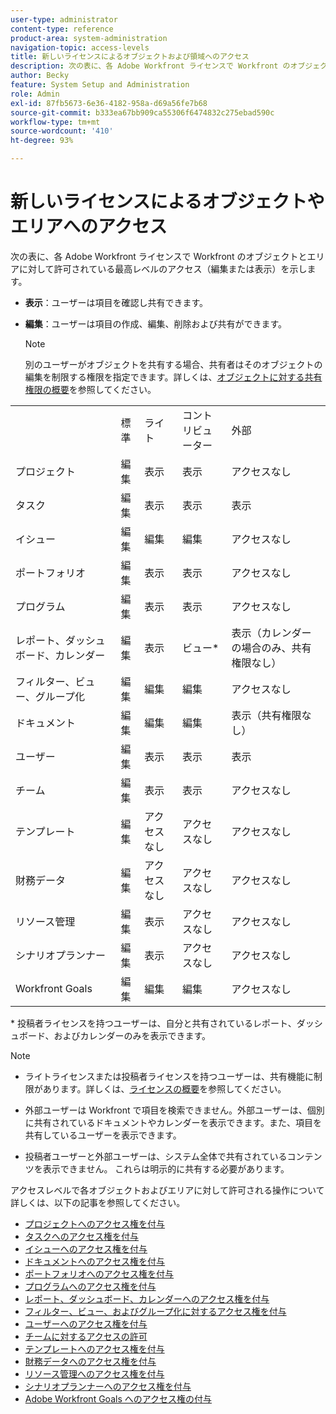 ```yaml
---
user-type: administrator
content-type: reference
product-area: system-administration
navigation-topic: access-levels
title: 新しいライセンスによるオブジェクトおよび領域へのアクセス
description: 次の表に、各 Adobe Workfront ライセンスで Workfront のオブジェクトとエリアに対して許可されている最高レベルのアクセス（編集または表示）を示します。
author: Becky
feature: System Setup and Administration
role: Admin
exl-id: 87fb5673-6e36-4182-958a-d69a56fe7b68
source-git-commit: b333ea67bb909ca55306f6474832c275ebad590c
workflow-type: tm+mt
source-wordcount: '410'
ht-degree: 93%

---
```


# 新しいライセンスによるオブジェクトやエリアへのアクセス

<!-- Audited: 2/2024 -->

次の表に、各 Adobe Workfront ライセンスで Workfront のオブジェクトとエリアに対して許可されている最高レベルのアクセス（編集または表示）を示します。

* **表示**：ユーザーは項目を確認し共有できます。
* **編集**：ユーザーは項目の作成、編集、削除および共有ができます。

  >[!NOTE]
  >
  >別のユーザーがオブジェクトを共有する場合、共有者はそのオブジェクトの編集を制限する権限を指定できます。詳しくは、[オブジェクトに対する共有権限の概要](../../../workfront-basics/grant-and-request-access-to-objects/sharing-permissions-on-objects-overview.md)を参照してください。

<table style="table-layout:auto">
    <tr>
        <td></td>
        <td>標準</td>
        <td>ライト</td>
        <td>コントリビューター</td>
        <td>外部</td>
    </tr>
    <tr>
        <td>プロジェクト</td>
        <td>編集</td>
        <td>表示</td>
        <td>表示</td>
        <td>アクセスなし</td>
    </tr>
    <tr>
        <td>タスク</td>
        <td>編集</td>
        <td>表示</td>
        <td>表示</td>
        <td>表示</td>
    </tr>
    <tr>
        <td>イシュー</td>
        <td>編集</td>
        <td>編集</td>
        <td>編集</td>
        <td>アクセスなし</td>
    </tr>
    <tr>
        <td>ポートフォリオ</td>
        <td>編集</td>
        <td>表示</td>
        <td>表示</td>
        <td>アクセスなし</td>
    </tr>
    <tr>
        <td>プログラム</td>
        <td>編集</td>
        <td>表示</td>
        <td>表示</td>
        <td>アクセスなし</td>
    </tr>
    <tr>
        <td>レポート、ダッシュボード、カレンダー</td>
        <td>編集</td>
        <td>表示</td>
        <td>ビュー*</td>
        <td>表示（カレンダーの場合のみ、共有権限なし）</td>
    </tr>
    <tr>
        <td>フィルター、ビュー、グループ化</td>
        <td>編集</td>
        <td>編集</td>
        <td>編集</td>
        <td>アクセスなし</td>
    </tr>
    <tr>
        <td>ドキュメント</td>
        <td>編集</td>
        <td>編集</td>
        <td>編集</td>
        <td>表示（共有権限なし）</td>
    </tr>
    <tr>
        <td>ユーザー</td>
        <td>編集</td>
        <td>表示</td>
        <td>表示</td>
        <td>表示</td>
    </tr>
    <tr>
        <td>チーム</td>
        <td>編集</td>
        <td>表示</td>
        <td>表示</td>
        <td>アクセスなし</td>
    </tr>
    <tr>
        <td>テンプレート</td>
        <td>編集</td>
        <td>アクセスなし</td>
        <td>アクセスなし</td>
        <td>アクセスなし</td>
    </tr>
    <tr>
        <td>財務データ</td>
        <td>編集</td>
        <td>アクセスなし</td>
        <td>アクセスなし</td>
        <td>アクセスなし</td>
    </tr>
    <tr>
        <td>リソース管理</td>
        <td>編集</td>
        <td>表示</td>
        <td>アクセスなし</td>
        <td>アクセスなし</td>
    </tr>
    <tr>
        <td>シナリオプランナー</td>
        <td>編集</td>
        <td>表示</td>
        <td>アクセスなし</td>
        <td>アクセスなし</td>
    </tr>
    <tr>
        <td>Workfront Goals</td>
        <td>編集</td>
        <td>編集</td>
        <td>編集</td>
        <td>アクセスなし</td>
    </tr>
</table>

&#42; 投稿者ライセンスを持つユーザーは、自分と共有されているレポート、ダッシュボード、およびカレンダーのみを表示できます。

>[!NOTE]
>
>* ライトライセンスまたは投稿者ライセンスを持つユーザーは、共有機能に制限があります。詳しくは、[ライセンスの概要](/help/quicksilver/administration-and-setup/add-users/how-access-levels-work/licenses-overview.md)を参照してください。
>
>* 外部ユーザーは Workfront で項目を検索できません。外部ユーザーは、個別に共有されているドキュメントやカレンダーを表示できます。また、項目を共有しているユーザーを表示できます。
>
>* 投稿者ユーザーと外部ユーザーは、システム全体で共有されているコンテンツを表示できません。  これらは明示的に共有する必要があります。

アクセスレベルで各オブジェクトおよびエリアに対して許可される操作について詳しくは、以下の記事を参照してください。

* [プロジェクトへのアクセス権を付与](../../../administration-and-setup/add-users/configure-and-grant-access/grant-access-projects.md)
* [タスクへのアクセス権を付与](../../../administration-and-setup/add-users/configure-and-grant-access/grant-access-tasks.md)
* [イシューへのアクセス権を付与](../../../administration-and-setup/add-users/configure-and-grant-access/grant-access-issues.md)
* [ドキュメントへのアクセス権を付与](../../../administration-and-setup/add-users/configure-and-grant-access/grant-access-documents.md)
* [ポートフォリオへのアクセス権を付与](../../../administration-and-setup/add-users/configure-and-grant-access/grant-access-portfolios.md)
* [プログラムへのアクセス権を付与](../../../administration-and-setup/add-users/configure-and-grant-access/grant-access-programs.md)
* [レポート、ダッシュボード、カレンダーへのアクセス権を付与](../../../administration-and-setup/add-users/configure-and-grant-access/grant-access-reports-dashboards-calendars.md)
* [フィルター、ビュー、およびグループ化に対するアクセス権を付与](../../../administration-and-setup/add-users/configure-and-grant-access/grant-access-fvg.md)
* [ユーザーへのアクセス権を付与](../../../administration-and-setup/add-users/configure-and-grant-access/grant-access-other-users.md)
* [チームに対するアクセスの許可](../../../administration-and-setup/add-users/configure-and-grant-access/grant-access-teams.md)
* [テンプレートへのアクセス権を付与](../../../administration-and-setup/add-users/configure-and-grant-access/grant-access-templates.md)
* [財務データへのアクセス権を付与](../../../administration-and-setup/add-users/configure-and-grant-access/grant-access-financial.md)
* [リソース管理へのアクセス権を付与](../../../administration-and-setup/add-users/configure-and-grant-access/grant-access-resource-management.md)
* [シナリオプランナーへのアクセス権を付与](../../../administration-and-setup/add-users/configure-and-grant-access/grant-access-sp.md)
* [Adobe Workfront Goals へのアクセス権の付与](../../../administration-and-setup/add-users/configure-and-grant-access/grant-access-goals.md)
